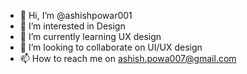 - 👋 Hi, I’m @ashishpowar001
- 👀 I’m interested in Design
- 🌱 I’m currently learning UX design
- 💞️ I’m looking to collaborate on UI/UX design
- 📫 How to reach me on ashish.powa007@gmail.com

<!---
ashishpowar001/ashishpowar001 is a ✨ special ✨ repository because its `README.md` (this file) appears on your GitHub profile.
You can click the Preview link to take a look at your changes.
--->
